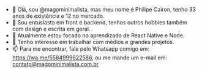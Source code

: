 - 👋 Olá, sou @magominimalista, mas meu nome é Philipe Cairon, tenho 33 anos de existência e 12 no mercado.
- 👀 Sou entusiasta em front e backend, tenhos outros hobbies também com design e escrita em geral.
- 🌱 Atualmente estou focado no aprendizado de React Native e Node.
- 💞️ Tenho interesse em trabalhar com médios e grandes projetos.
- 📫 Para me encontrar, fale pelo Whatsapp comigo em: https://wa.me/5584999622586, ou me mande um e-mail em: contato@magominimalista.com.br
